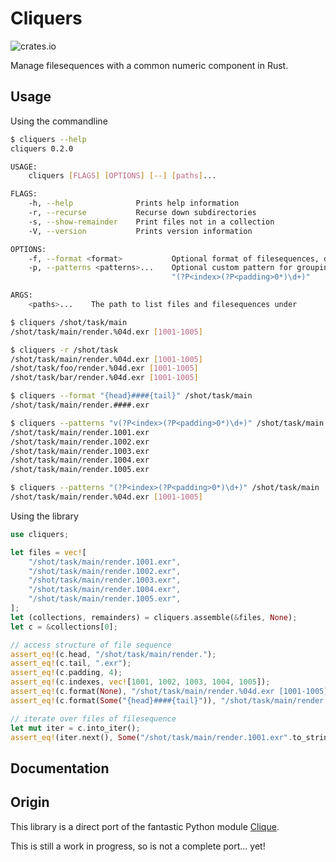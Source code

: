 # Cliquers

![crates.io](https://img.shields.io/crates/v/cliquers.svg)

Manage filesequences with a common numeric component in Rust.

## Usage

Using the commandline

```bash
$ cliquers --help
cliquers 0.2.0

USAGE:
    cliquers [FLAGS] [OPTIONS] [--] [paths]...

FLAGS:
    -h, --help              Prints help information
    -r, --recurse           Recurse down subdirectories
    -s, --show-remainder    Print files not in a collection
    -V, --version           Prints version information

OPTIONS:
    -f, --format <format>           Optional format of filesequences, default format: "{head}{padding}{tail} [{ranges}]"
    -p, --patterns <patterns>...    Optional custom pattern for grouping collections of files, default pattern:
                                    "(?P<index>(?P<padding>0*)\d+)"

ARGS:
    <paths>...    The path to list files and filesequences under
```
```bash
$ cliquers /shot/task/main
/shot/task/main/render.%04d.exr [1001-1005]

$ cliquers -r /shot/task
/shot/task/main/render.%04d.exr [1001-1005]
/shot/task/foo/render.%04d.exr [1001-1005]
/shot/task/bar/render.%04d.exr [1001-1005]

$ cliquers --format "{head}####{tail}" /shot/task/main
/shot/task/main/render.####.exr

$ cliquers --patterns "v(?P<index>(?P<padding>0*)\d+)" /shot/task/main
/shot/task/main/render.1001.exr
/shot/task/main/render.1002.exr
/shot/task/main/render.1003.exr
/shot/task/main/render.1004.exr
/shot/task/main/render.1005.exr

$ cliquers --patterns "(?P<index>(?P<padding>0*)\d+)" /shot/task/main
/shot/task/main/render.%04d.exr [1001-1005]
```

Using the library

```rust
use cliquers;

let files = vec![
    "/shot/task/main/render.1001.exr",
    "/shot/task/main/render.1002.exr",
    "/shot/task/main/render.1003.exr",
    "/shot/task/main/render.1004.exr",
    "/shot/task/main/render.1005.exr",
];
let (collections, remainders) = cliquers.assemble(&files, None);
let c = &collections[0];

// access structure of file sequence
assert_eq!(c.head, "/shot/task/main/render.");
assert_eq!(c.tail, ".exr");
assert_eq!(c.padding, 4);
assert_eq!(c.indexes, vec![1001, 1002, 1003, 1004, 1005]);
assert_eq!(c.format(None), "/shot/task/main/render.%04d.exr [1001-1005]");
assert_eq!(c.format(Some("{head}####{tail}")), "/shot/task/main/render.####.exr");

// iterate over files of filesequence
let mut iter = c.into_iter();
assert_eq!(iter.next(), Some("/shot/task/main/render.1001.exr".to_string()));
```

## Documentation

## Origin

This library is a direct port of the fantastic Python module [Clique](https://gitlab.com/4degrees/clique).

This is still a work in progress, so is not a complete port... yet!
